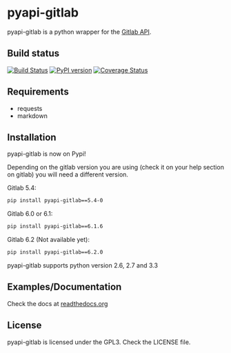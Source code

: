 # pyapi-gitlab

pyapi-gitlab is a python wrapper for the [Gitlab API](https://github.com/gitlabhq/gitlabhq/tree/master/doc/api).


## Build status

[![Build Status](https://travis-ci.org/Itxaka/pyapi-gitlab.png?branch=6.1)](https://travis-ci.org/Itxaka/pyapi-gitlab)
[![PyPI version](https://badge.fury.io/py/pyapi-gitlab.png)](http://badge.fury.io/py/pyapi-gitlab)
[![Coverage Status](https://coveralls.io/repos/Itxaka/pyapi-gitlab/badge.png)](https://coveralls.io/r/Itxaka/pyapi-gitlab)

## Requirements

- requests
- markdown

## Installation

pyapi-gitlab is now on Pypi!

Depending on the gitlab version you are using (check it on your help section on gitlab) you will need a different version.

Gitlab 5.4:
```bash
pip install pyapi-gitlab==5.4-0
```

Gitlab 6.0 or 6.1:
```bash
pip install pyapi-gitlab==6.1.6
```

Gitlab 6.2 (Not available yet):
```bash
pip install pyapi-gitlab==6.2.0
```

pyapi-gitlab supports python version 2.6, 2.7 and 3.3

## Examples/Documentation

Check the docs at [readthedocs.org](http://pyapi-gitlab.readthedocs.org)

## License

pyapi-gitlab is licensed under the GPL3. Check the LICENSE file.
